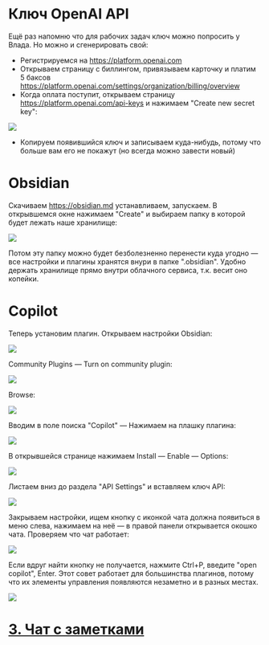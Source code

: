 
# Ключ OpenAI API

Ещё раз напомню что для рабочих задач ключ можно попросить у Влада. Но можно и сгенерировать свой:
- Регистрируемся на https://platform.openai.com
- Открываем страницу с биллингом, привязываем карточку и платим 5 баксов https://platform.openai.com/settings/organization/billing/overview
- Когда оплата поступит, открываем страницу https://platform.openai.com/api-keys и нажимаем "Create new secret key":

![](img/20250109174432.png)

- Копируем появившийся ключ и записываем куда-нибудь, потому что больше вам его не покажут (но всегда можно завести новый)





# Obsidian

Скачиваем https://obsidian.md устанавливаем, запускаем. В открывшемся окне нажимаем "Create" и выбираем папку в которой будет лежать наше хранилище:

![](img/20250109175054.png)

Потом эту папку можно будет безболезненно перенести куда угодно — все настройки и плагины хранятся внури в папке ".obsidian". Удобно держать хранилище прямо внутри облачного сервиса, т.к. весит оно копейки.





# Copilot
Теперь установим плагин. Открываем настройки Obsidian:

![](img/20250110172429.png)

Community Plugins — Turn on community plugin:

![](img/20250110172529.png)
 
Browse:
 
![](img/20250110172614.png)

Вводим в поле поиска "Copilot" — Нажимаем на плашку плагина:

![](img/20250110172646.png)

В открывшейся странице нажимаем Install — Enable — Options:

![](img/20250110172723.png)

Листаем вниз до раздела "API Settings" и вставляем ключ API:

![](img/20250110172804.png)

Закрываем настройки, ищем кнопку с иконкой чата должна появиться в меню слева, нажимаем на неё — в правой панели открывается окошко чата. Проверяем что чат работает:

![](img/20250110172903.png)

Если вдруг найти кнопку не получается, нажмите Ctrl+P, введите "open copilot", Enter. Этот совет работает для большинства плагинов, потому что их элементы управления появляются незаметно и в разных местах.

![](img/20250110172947.png)




# [3. Чат с заметками](3.%20Чат%20с%20заметками.md)